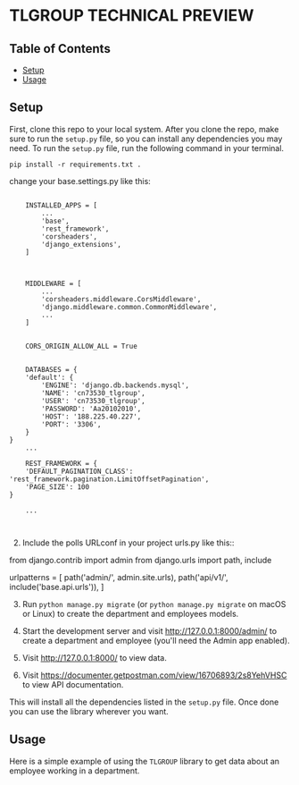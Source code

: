 # TLGROUP TECHNICAL PREVIEW

## Table of Contents

- [Setup](#setup)
- [Usage](#usage)

## Setup

First, clone this repo to your local system. After you clone the repo, make sure
to run the `setup.py` file, so you can install any dependencies you may need. To
run the `setup.py` file, run the following command in your terminal.

```console
pip install -r requirements.txt .
```
change your base.settings.py like this:

```

    INSTALLED_APPS = [
        ...
        'base',
        'rest_framework',
        'corsheaders',
        'django_extensions',
    ]
    


    MIDDLEWARE = [
        ...
        'corsheaders.middleware.CorsMiddleware',
        'django.middleware.common.CommonMiddleware',
        ...
    ]


    CORS_ORIGIN_ALLOW_ALL = True
    

    DATABASES = {
    'default': {
        'ENGINE': 'django.db.backends.mysql',
        'NAME': 'cn73530_tlgroup',
        'USER': 'cn73530_tlgroup',
        'PASSWORD': 'Aa20102010',
        'HOST': '188.225.40.227',
        'PORT': '3306',
    }
}
    ...

    REST_FRAMEWORK = {
    'DEFAULT_PAGINATION_CLASS': 'rest_framework.pagination.LimitOffsetPagination',
    'PAGE_SIZE': 100
}
    
    ...
    
        
```

2. Include the polls URLconf in your project urls.py like this::

from django.contrib import admin
from django.urls import path, include

urlpatterns = [
    path('admin/', admin.site.urls),
    path('api/v1/', include('base.api.urls')),
]


3. Run ``python manage.py migrate`` 
    (or ``python manage.py migrate`` on macOS or Linux) to create the department and employees models.


4. Start the development server and visit http://127.0.0.1:8000/admin/
   to create a department and employee (you'll need the Admin app enabled).


5. Visit http://127.0.0.1:8000/ to view data.


6. Visit https://documenter.getpostman.com/view/16706893/2s8YehVHSC to view API documentation.


This will install all the dependencies listed in the `setup.py` file. Once done
you can use the library wherever you want.

## Usage

Here is a simple example of using the `TLGROUP` library to get data about an employee working in a department.


